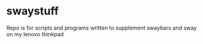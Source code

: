 # swaystuff

Repo is for scripts and programs written to supplement swaybars and sway on my lenovo thinkpad
